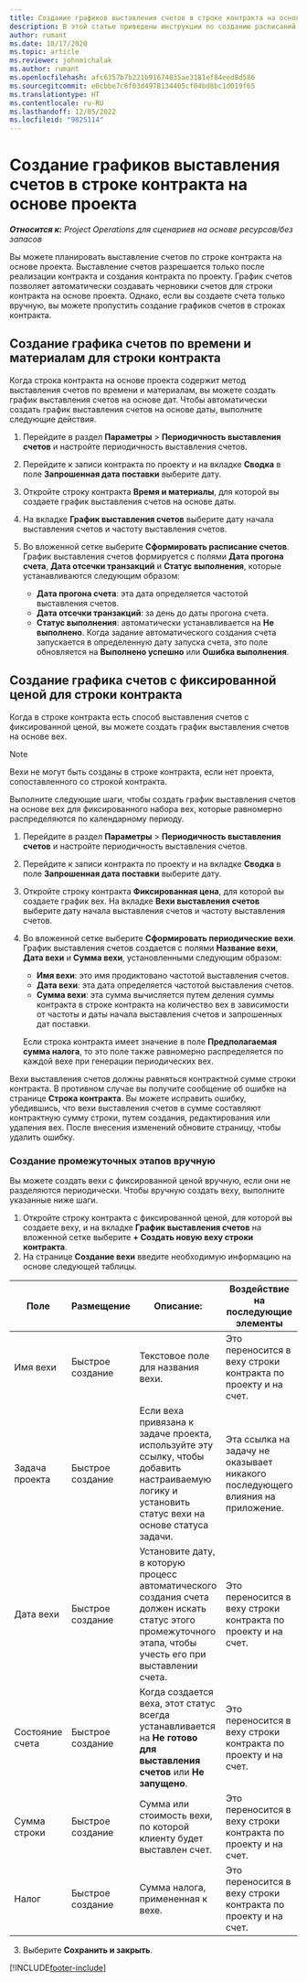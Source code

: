 ```yaml
---
title: Создание графиков выставления счетов в строке контракта на основе проекта
description: В этой статье приведены инструкции по созданию расписаний и этапов выставления счетов в строках контракта.
author: rumant
ms.date: 10/17/2020
ms.topic: article
ms.reviewer: johnmichalak
ms.author: rumant
ms.openlocfilehash: afc6357b7b221b91674035ae3181ef84eed8d586
ms.sourcegitcommit: e0cbbe7c6f03d4978134405cf04bd8bc1d019f65
ms.translationtype: HT
ms.contentlocale: ru-RU
ms.lasthandoff: 12/05/2022
ms.locfileid: "9825114"
---
```

# <a name="create-invoice-schedules-on-a-project-based-contract-line"></a>Создание графиков выставления счетов в строке контракта на основе проекта

_**Относится к:** Project Operations для сценариев на основе ресурсов/без запасов_

Вы можете планировать выставление счетов по строке контракта на основе проекта. Выставление счетов разрешается только после реализации контракта и создания контракта по проекту. График счетов позволяет автоматически создавать черновики счетов для строки контракта на основе проекта. Однако, если вы создаете счета только вручную, вы можете пропустить создание графиков счетов в строках контракта.

## <a name="create-a-time-and-material-invoice-schedule-for-a-contract-line"></a>Создание графика счетов по времени и материалам для строки контракта

Когда строка контракта на основе проекта содержит метод выставления счетов по времени и материалам, вы можете создать график выставления счетов на основе дат. Чтобы автоматически создать график выставления счетов на основе даты, выполните следующие действия.

1. Перейдите в раздел **Параметры** > **Периодичность выставления счетов** и настройте периодичность выставления счетов.
2. Перейдите к записи контракта по проекту и на вкладке **Сводка** в поле **Запрошенная дата поставки** выберите дату.
3. Откройте строку контракта **Время и материалы**, для которой вы создаете график выставления счетов на основе даты. 
4. На вкладке **График выставления счетов** выберите дату начала выставления счетов и частоту выставления счетов.
5. Во вложенной сетке выберите **Сформировать расписание счетов**. График выставления счетов формируется с полями **Дата прогона счета**, **Дата отсечки транзакций** и **Статус выполнения**, которые устанавливаются следующим образом:

    - **Дата прогона счета**: эта дата определяется частотой выставления счетов.
    - **Дата отсечки транзакций**: за день до даты прогона счета.
    - **Статус выполнения**: автоматически устанавливается на **Не выполнено**. Когда задание автоматического создания счета запускается в определенную дату запуска счета, это поле обновляется на **Выполнено успешно** или **Ошибка выполнения**.

## <a name="create-a-fixed-price-invoice-schedule-for-a-contract-line"></a>Создание графика счетов с фиксированной ценой для строки контракта

Когда в строке контракта есть способ выставления счетов с фиксированной ценой, вы можете создать график выставления счетов на основе вех. 

> [!NOTE]
> Вехи не могут быть созданы в строке контракта, если нет проекта, сопоставленного со строкой контракта.

Выполните следующие шаги, чтобы создать график выставления счетов на основе вех для фиксированного набора вех, которые равномерно распределяются по календарному периоду.

1. Перейдите в раздел **Параметры** > **Периодичность выставления счетов** и настройте периодичность выставления счетов.
2. Перейдите к записи контракта по проекту и на вкладке **Сводка** в поле **Запрошенная дата поставки** выберите дату.
3. Откройте строку контракта **Фиксированная цена**, для которой вы создаете график вех. На вкладке **Вехи выставления счетов** выберите дату начала выставления счетов и частоту выставления счетов. 
4. Во вложенной сетке выберите **Сформировать периодические вехи**. График выставления счетов создается с полями **Название вехи**, **Дата вехи** и **Сумма вехи**, установленными следующим образом:

    - **Имя вехи**: это имя продиктовано частотой выставления счетов.
    - **Дата вехи**: эта дата определяется частотой выставления счетов.
    - **Сумма вехи**: эта сумма вычисляется путем деления суммы контракта в строке контракта на количество вех в зависимости от частоты и даты начала выставления счетов и запрошенных дат поставки.

    Если строка контракта имеет значение в поле **Предполагаемая сумма налога**, то это поле также равномерно распределяется по каждой вехе при генерации периодических вех.

Вехи выставления счетов должны равняться контрактной сумме строки контракта. В противном случае вы получите сообщение об ошибке на странице **Строка контракта**. Вы можете исправить ошибку, убедившись, что вехи выставления счетов в сумме составляют контрактную сумму строки, путем создания, редактирования или удаления вех. После внесения изменений обновите страницу, чтобы удалить ошибку.

### <a name="manually-create-milestones"></a>Создание промежуточных этапов вручную

Вы можете создать вехи с фиксированной ценой вручную, если они не разделяются периодически. Чтобы вручную создать веху, выполните указанные ниже шаги.

1. Откройте строку контракта с фиксированной ценой, для которой вы создаете веху, и на вкладке **График выставления счетов** на вложенной сетке выберите **+ Создать новую веху строки контракта**. 
2. На странице **Создание вехи** введите необходимую информацию на основе следующей таблицы.

| Поле | Размещение | Описание: | Воздействие на последующие элементы |
| --- | --- | --- | --- |
| Имя вехи | Быстрое создание | Текстовое поле для названия вехи. | Это переносится в веху строки контракта по проекту и на счет. |
| Задача проекта | Быстрое создание | Если веха привязана к задаче проекта, используйте эту ссылку, чтобы добавить настраиваемую логику и установить статус вехи на основе статуса задачи. | Эта ссылка на задачу не оказывает никакого последующего влияния на приложение. |
| Дата вехи | Быстрое создание | Установите дату, в которую процесс автоматического создания счета должен искать статус этого промежуточного этапа, чтобы учесть его при выставлении счета. | Это переносится в веху строки контракта по проекту и на счет. |
| Состояние счета | Быстрое создание | Когда создается веха, этот статус всегда устанавливается на **Не готово для выставления счетов** или **Не запущено**. | Это переносится в веху строки контракта по проекту и на счет. |
| Сумма строки | Быстрое создание | Сумма или стоимость вехи, по которой клиенту будет выставлен счет. | Это переносится в веху строки контракта по проекту и на счет. |
| Налог | Быстрое создание | Сумма налога, примененная к вехе. | Это переносится в веху строки контракта по проекту и на счет. |

3. Выберите **Сохранить и закрыть**.


[!INCLUDE[footer-include](../includes/footer-banner.md)]
